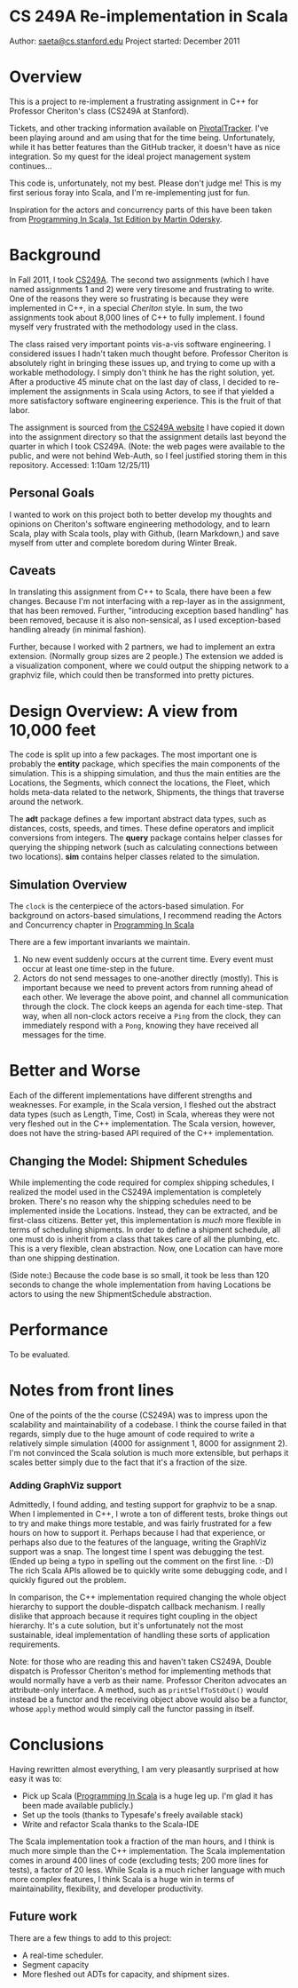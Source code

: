 # CS 249A Re-implementation in Scala #
Author: saeta@cs.stanford.edu
Project started: December 2011

# Overview #
This is a project to re-implement a frustrating assignment in C++ for Professor
Cheriton's class (CS249A at Stanford).

Tickets, and other tracking information available on [PivotalTracker][tracker].
I've been playing around and am using that for the time being. Unfortunately,
while it has better features than the GitHub tracker, it doesn't have as nice
integration. So my quest for the ideal project management system continues...

This code is, unfortunately, not my best. Please don't judge me! This is my
first serious foray into Scala, and I'm re-implementing just for fun.

Inspiration for the actors and concurrency parts of this have been taken from
[Programming In Scala, 1st Edition by Martin Odersky][pis1ed].

# Background #
In Fall 2011, I took [CS249A][cs249a]. The second two assignments (which I
have named assignments 1 and 2) were very tiresome and frustrating to write.
One of the reasons they were so frustrating is because they were implemented
in C++, in a special *Cheriton* style. In sum, the two assignments took about
8,000 lines of C++ to fully implement. I found myself very frustrated with the
methodology used in the class.

The class raised very important points vis-a-vis software engineering. I
considered issues I hadn't taken much thought before. Professor Cheriton is
absolutely right in bringing these issues up, and trying to come up with a
workable methodology. I simply don't think he has the right solution, yet.
After a productive 45 minute chat on the last day of class, I decided to
re-implement the assignments in Scala using Actors, to see if that yielded
a more satisfactory software engineering experience. This is the fruit of that
labor.

The assignment is sourced from [the CS249A website][cs249a] I have copied it
down into the assignment directory so that the assignment details last beyond
the quarter in which I took CS249A. (Note: the web pages were available to the
public, and were not behind Web-Auth, so I feel justified storing them in this
repository. Accessed: 1:10am 12/25/11)

## Personal Goals ##
I wanted to work on this project both to better develop my thoughts and
opinions on Cheriton's software engineering methodology, and to learn Scala,
play with Scala tools, play with Github, (learn Markdown,) and save myself from
utter and complete boredom during Winter Break.

## Caveats ##
In translating this assignment from C++ to Scala, there have been a few
changes. Because I'm not interfacing with a rep-layer as in the assignment,
that has been removed. Further, "introducing exception based handling" has been
removed, because it is also non-sensical, as I used exception-based handling
already (in minimal fashion).

Further, because I worked with 2 partners, we had to implement an extra
extension. (Normally group sizes are 2 people.) The extension we added is a
visualization component, where we could output the shipping network to a
graphviz file, which could then be transformed into pretty pictures.

# Design Overview: A view from 10,000 feet #
The code is split up into a few packages. The most important one is probably
the **entity** package, which specifies the main components of the simulation.
This is a shipping simulation, and thus the main entities are the Locations,
the Segments, which connect the locations, the Fleet, which holds meta-data
related to the network, Shipments, the things that traverse around the network.

The **adt** package defines a few important abstract data types, such as
distances, costs, speeds, and times. These define operators and implicit
conversions from integers. The **query** package contains helper classes for
querying the shipping network (such as calculating connections between two
locations). **sim** contains helper classes related to the simulation.

## Simulation Overview ##
The `clock` is the centerpiece of the actors-based simulation. For background
on actors-based simulations, I recommend reading the Actors and Concurrency
chapter in [Programming In Scala][pis1ed]

There are a few important invariants we maintain.

1. No new event suddenly occurs at the current time. Every event must occur
   at least one time-step in the future.
1. Actors do not send messages to one-another directly (mostly). This is
   important because we need to prevent actors from running ahead of each
   other. We leverage the above point, and channel all communication through
   the clock. The clock keeps an agenda for each time-step. That way, when
   all non-clock actors receive a `Ping` from the clock, they can immediately
   respond with a `Pong`, knowing they have received all messages for the time.

# Better and Worse #
Each of the different implementations have different strengths and weaknesses.
For example, in the Scala version, I fleshed out the abstract data types
(such as Length, Time, Cost) in Scala, whereas they were not very fleshed out
in the C++ implementation. The Scala version, however, does not have the
string-based API required of the C++ implementation.

## Changing the Model: Shipment Schedules ##
While implementing the code required for complex shipping schedules, I realized
the model used in the CS249A implementation is completely broken. There's no
reason why the shipping schedules need to be implemented inside the Locations.
Instead, they can be extracted, and be first-class citizens. Better yet, this
implementation is _much_ more flexible in terms of scheduling shipments.
In order to define a shipment schedule, all one must do is inherit from a class
that takes care of all the plumbing, etc. This is a very flexible, clean
abstraction. Now, one Location can have more than one shipping destination.

(Side note:) Because the code base is so small, it took be less than 120
seconds to change the whole implementation from having Locations be actors to
using the new ShipmentSchedule abstraction.

# Performance #
To be evaluated.

# Notes from front lines #
One of the points of the the course (CS249A) was to impress upon the
scalability and maintainability of a codebase. I think the course failed in
that regards, simply due to the huge amount of code required to write a
relatively simple simulation (4000 for assignment 1, 8000 for assignment 2).
I'm not convinced the Scala solution is much more extensible, but perhaps it
scales better simply due to the fact that it's a fraction of the size.

### Adding GraphViz support ###
Admittedly, I found adding, and testing support for graphviz to be a snap. When
I implemented in C++, I wrote a ton of different tests, broke things out to try
and make things more testable, and was fairly frustrated for a few hours on how
to support it. Perhaps because I had that experience, or perhaps also due to
the features of the language, writing the GraphViz support was a snap. The
longest time I spent was debugging the test. (Ended up being a typo in spelling
out the comment on the first line. :-D) The rich Scala APIs allowed be to
quickly write some debugging code, and I quickly figured out the problem.

In comparison, the C++ implementation required changing the whole object
hierarchy to support the double-dispatch callback mechanism. I really dislike
that approach because it requires tight coupling in the object hierarchy. It's
a cute solution, but it's unfortunately not the most sustainable, ideal
implementation of handling these sorts of application requirements.

Note: for those who are reading this and haven't taken CS249A, Double dispatch
is Professor Cheriton's method for implementing methods that would normally
have a verb as their name. Professor Cheriton advocates an attribute-only
interface. A method, such as `printSelfToStdOut()` would instead be a functor
and the receiving object above would also be a functor, whose `apply` method
would simply call the functor passing in itself.

# Conclusions #
Having rewritten almost everything, I am very pleasantly surprised at how easy
it was to:

 - Pick up Scala ([Programming In Scala][pis1ed] is a huge leg up. I'm glad it
   has been made available publicly.)
 - Set up the tools (thanks to Typesafe's freely available stack)
 - Write and refactor Scala thanks to the Scala-IDE

The Scala implementation took a fraction of the man hours, and I think is
much more simple than the C++ implementation. The Scala implementation comes in
around 400 lines of code (excluding tests; 200 more lines for tests), a factor
of 20 less. While Scala is a much richer language with much more complex
features, I think Scala is a huge win in terms of maintainability, flexibility,
and developer productivity.

## Future work ##
There are a few things to add to this project:

 - A real-time scheduler.
 - Segment capacity
 - More fleshed out ADTs for capacity, and shipment sizes. 

[pis1ed]: http://www.artima.com/pins1ed/ "Programming In Scala, 1st Edition"
[cs249a]: http://cs249a.stanford.edu/ "CS 249A Website"
[tracker]: https://www.pivotaltracker.com/projects/441541 "CS249A in Scala - Tracker"
